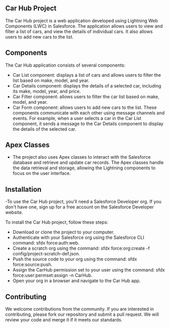 ## Car Hub Project

  The Car Hub project is a web application developed using Lightning Web Components (LWC) in Salesforce. The application allows users to view and filter a list of cars, and view the details of individual cars. It also allows users to add new cars to the list.

## Components
The Car Hub application consists of several components:

- Car List component: displays a list of cars and allows users to filter the list based on make, model, and year.
- Car Details component: displays the details of a selected car, including its make, model, year, and price.
- Car Filter component: allows users to filter the car list based on make, model, and year.
- Car Form component: allows users to add new cars to the list.
    These components communicate with each other using message channels and events. For example, when a user selects a car in the Car List component, it sends a message to the Car Details component to display the details of the selected car.

## Apex Classes
- The project also uses Apex classes to interact with the Salesforce database and retrieve and update car records. The Apex classes handle the data retrieval and storage, allowing the Lightning components to focus on the user interface.

## Installation
-To use the Car Hub project, you'll need a Salesforce Developer org. If you don't have one, sign up for a free account on the Salesforce Developer website.

To install the Car Hub project, follow these steps:

- Download or clone the project to your computer.
- Authenticate with your Salesforce org using the Salesforce CLI command: sfdx force:auth:web.
- Create a scratch org using the command: sfdx force:org:create -f config/project-scratch-def.json.
- Push the source code to your org using the command: sfdx force:source:push.
- Assign the CarHub permission set to your user using the command: sfdx force:user:permset:assign -n CarHub.
- Open your org in a browser and navigate to the Car Hub app.

## Contributing
We welcome contributions from the community. If you are interested in contributing, please fork our repository and submit a pull request. We will review your code and merge it if it meets our standards.



